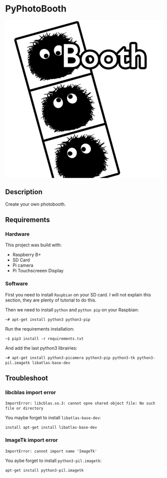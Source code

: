 # PyPhotoBooth

![Photobooth icons](pyphotobooth/img/photobooth.png)

## Description

Create your own photobooth.

## Requirements

### Hardware

This project was build with:

- Raspberry B+
- SD Card
- Pi camera
- Pi Touchscreeen Display

### Software

First you need to install `Raspbian` on your SD card.
I will not explain this section, they are plenty of tutorial
to do this.

Then we need to install `python` and `python pip` on your Raspbian:

```shell
~# apt-get install python3 python3-pip
```

Run the requirements installation:

```shell
~$ pip3 install -r requirements.txt
```

And add the last python3 librairies:

```shell
~# apt-get install python3-picamera python3-pip python3-tk python3-pil.imagetk libatlas-base-dev
```

## Troubleshoot

### libcblas import error

```
ImportError: libcblas.so.3: cannot opne shared object file: No such  file or directory
```

You maybe forget to install `libatlas-base-dev`:

```shell
install apt-get install libatlas-base-dev
```

### ImageTk import error

```
ImportError: cannot import name 'ImageTk'
```

You aybe forget to install `python3-pil.imagetk`:

```shell
apt-get install python3-pil.imagetk
```
